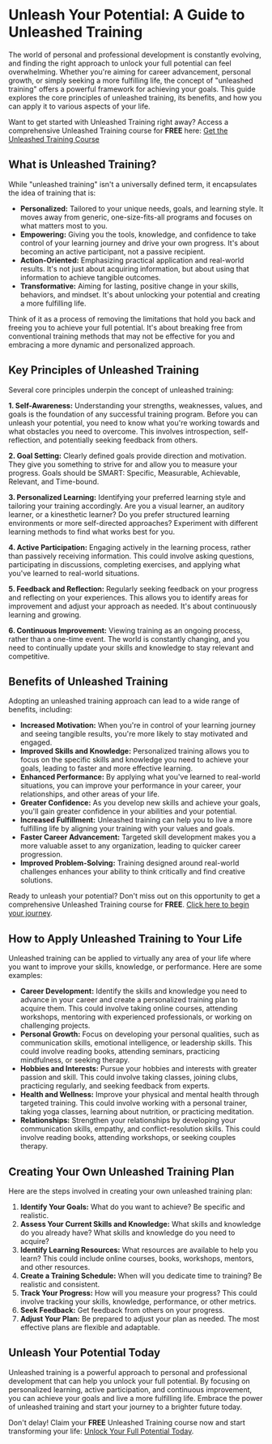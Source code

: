 # Unleash Your Potential: A Guide to Unleashed Training

The world of personal and professional development is constantly evolving, and finding the right approach to unlock your full potential can feel overwhelming. Whether you're aiming for career advancement, personal growth, or simply seeking a more fulfilling life, the concept of "unleashed training" offers a powerful framework for achieving your goals. This guide explores the core principles of unleashed training, its benefits, and how you can apply it to various aspects of your life.

Want to get started with Unleashed Training right away? Access a comprehensive Unleashed Training course for **FREE** here: [Get the Unleashed Training Course](https://udemywork.com/unleashed-training)

## What is Unleashed Training?

While "unleashed training" isn't a universally defined term, it encapsulates the idea of training that is:

*   **Personalized:** Tailored to your unique needs, goals, and learning style. It moves away from generic, one-size-fits-all programs and focuses on what matters most to you.
*   **Empowering:** Giving you the tools, knowledge, and confidence to take control of your learning journey and drive your own progress. It's about becoming an active participant, not a passive recipient.
*   **Action-Oriented:** Emphasizing practical application and real-world results. It's not just about acquiring information, but about using that information to achieve tangible outcomes.
*   **Transformative:** Aiming for lasting, positive change in your skills, behaviors, and mindset. It's about unlocking your potential and creating a more fulfilling life.

Think of it as a process of removing the limitations that hold you back and freeing you to achieve your full potential. It's about breaking free from conventional training methods that may not be effective for you and embracing a more dynamic and personalized approach.

## Key Principles of Unleashed Training

Several core principles underpin the concept of unleashed training:

**1. Self-Awareness:** Understanding your strengths, weaknesses, values, and goals is the foundation of any successful training program. Before you can unleash your potential, you need to know what you're working towards and what obstacles you need to overcome. This involves introspection, self-reflection, and potentially seeking feedback from others.

**2. Goal Setting:** Clearly defined goals provide direction and motivation. They give you something to strive for and allow you to measure your progress. Goals should be SMART: Specific, Measurable, Achievable, Relevant, and Time-bound.

**3. Personalized Learning:** Identifying your preferred learning style and tailoring your training accordingly. Are you a visual learner, an auditory learner, or a kinesthetic learner? Do you prefer structured learning environments or more self-directed approaches? Experiment with different learning methods to find what works best for you.

**4. Active Participation:** Engaging actively in the learning process, rather than passively receiving information. This could involve asking questions, participating in discussions, completing exercises, and applying what you've learned to real-world situations.

**5. Feedback and Reflection:** Regularly seeking feedback on your progress and reflecting on your experiences. This allows you to identify areas for improvement and adjust your approach as needed. It's about continuously learning and growing.

**6. Continuous Improvement:** Viewing training as an ongoing process, rather than a one-time event. The world is constantly changing, and you need to continually update your skills and knowledge to stay relevant and competitive.

## Benefits of Unleashed Training

Adopting an unleashed training approach can lead to a wide range of benefits, including:

*   **Increased Motivation:** When you're in control of your learning journey and seeing tangible results, you're more likely to stay motivated and engaged.
*   **Improved Skills and Knowledge:** Personalized training allows you to focus on the specific skills and knowledge you need to achieve your goals, leading to faster and more effective learning.
*   **Enhanced Performance:** By applying what you've learned to real-world situations, you can improve your performance in your career, your relationships, and other areas of your life.
*   **Greater Confidence:** As you develop new skills and achieve your goals, you'll gain greater confidence in your abilities and your potential.
*   **Increased Fulfillment:** Unleashed training can help you to live a more fulfilling life by aligning your training with your values and goals.
*   **Faster Career Advancement:** Targeted skill development makes you a more valuable asset to any organization, leading to quicker career progression.
*   **Improved Problem-Solving:** Training designed around real-world challenges enhances your ability to think critically and find creative solutions.

Ready to unleash your potential? Don't miss out on this opportunity to get a comprehensive Unleashed Training course for **FREE**. [Click here to begin your journey](https://udemywork.com/unleashed-training).

## How to Apply Unleashed Training to Your Life

Unleashed training can be applied to virtually any area of your life where you want to improve your skills, knowledge, or performance. Here are some examples:

*   **Career Development:** Identify the skills and knowledge you need to advance in your career and create a personalized training plan to acquire them. This could involve taking online courses, attending workshops, mentoring with experienced professionals, or working on challenging projects.
*   **Personal Growth:** Focus on developing your personal qualities, such as communication skills, emotional intelligence, or leadership skills. This could involve reading books, attending seminars, practicing mindfulness, or seeking therapy.
*   **Hobbies and Interests:** Pursue your hobbies and interests with greater passion and skill. This could involve taking classes, joining clubs, practicing regularly, and seeking feedback from experts.
*   **Health and Wellness:** Improve your physical and mental health through targeted training. This could involve working with a personal trainer, taking yoga classes, learning about nutrition, or practicing meditation.
*   **Relationships:** Strengthen your relationships by developing your communication skills, empathy, and conflict-resolution skills. This could involve reading books, attending workshops, or seeking couples therapy.

## Creating Your Own Unleashed Training Plan

Here are the steps involved in creating your own unleashed training plan:

1.  **Identify Your Goals:** What do you want to achieve? Be specific and realistic.
2.  **Assess Your Current Skills and Knowledge:** What skills and knowledge do you already have? What skills and knowledge do you need to acquire?
3.  **Identify Learning Resources:** What resources are available to help you learn? This could include online courses, books, workshops, mentors, and other resources.
4.  **Create a Training Schedule:** When will you dedicate time to training? Be realistic and consistent.
5.  **Track Your Progress:** How will you measure your progress? This could involve tracking your skills, knowledge, performance, or other metrics.
6.  **Seek Feedback:** Get feedback from others on your progress.
7.  **Adjust Your Plan:** Be prepared to adjust your plan as needed. The most effective plans are flexible and adaptable.

## Unleash Your Potential Today

Unleashed training is a powerful approach to personal and professional development that can help you unlock your full potential. By focusing on personalized learning, active participation, and continuous improvement, you can achieve your goals and live a more fulfilling life. Embrace the power of unleashed training and start your journey to a brighter future today.

Don't delay! Claim your **FREE** Unleashed Training course now and start transforming your life: [Unlock Your Full Potential Today](https://udemywork.com/unleashed-training).
